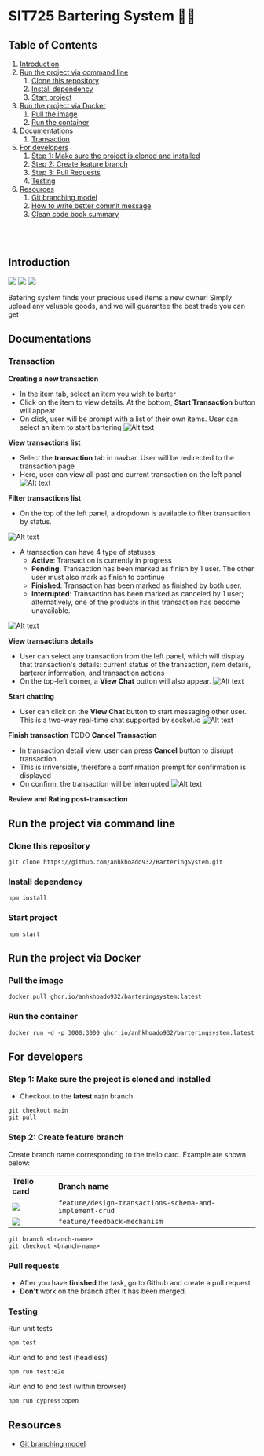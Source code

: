 # SIT725 Bartering System 🥬🐶

<h2>Table of Contents</h2>
<ol>
  <li><a href="#introduction">Introduction</a></li>
  <li>
    <a href="#run-the-project-via-command-line">Run the project via command line</a>
    <ol>
      <li><a href="#clone-this-repository">Clone this repository</a></li>
      <li><a href="#install-dependency">Install dependency</a></li>
      <li><a href="#start-project">Start project</a></li>
    </ol>
  </li>
    
  <li>
    <a href="#run-the-project-via-docker">Run the project via Docker</a>
    <ol>
        <li><a href="#pull-the-image">Pull the image</a></li>
        <li><a href="#run-the-container">Run the container</a></li>
    </ol>   
  </li>
  <li>
    <a href="#documentations">Documentations</a>
    <ol>
      <!-- Eisen, Christina, Bruce, Nate: Please add your sections here  -->
      <li><a href="#transaction">Transaction</a></li>
    </ol>
  </li>
  <li>
    <a href="#developing-new-features-for-khoa-eisen-bruce-christina-nate">For developers</a>
    <ol>
      <li><a href="#step-1-make-sure-the-project-is-cloned-and-installed">Step 1: Make sure the project is cloned and installed</a></li>
      <li><a href="#step-2-create-feature-branch">Step 2: Create feature branch</a></li>
      <li><a href="#step-3-pull-requests">Step 3: Pull Requests</a></li>
      <li><a href="#step-3-testing">Testing</a></li>
    </ol>
  </li>
  <li>
    <a href="#resources">Resources</a>
    <ol>
      <li><a href="#git-branching-model">Git branching model</a></li>
      <li><a href="#how-to-write-better-commit-message">How to write better commit message</a></li>
      <li><a href="#clean-code-book-summary">Clean code book summary</a></li>
    </ol>
  </li>
</ol>
<br><br>
<h2 id='introduction'> Introduction </h1>

![](https://img.shields.io/badge/JavaScript-323330?style=for-the-badge&logo=javascript&logoColor=F7DF1E)
![](https://img.shields.io/badge/HTML5-E34F26?style=for-the-badge&logo=html5&logoColor=white)
![](https://img.shields.io/badge/CSS3-1572B6?style=for-the-badge&logo=css3&logoColor=white)

Batering system finds your precious used items a new owner! Simply upload any valuable goods, and we will guarantee the best trade you can get

<h2 id="documentations">Documentations</h2>
<!-- guys please add here -->
<h3 id="transation">Transaction</h3>

**Creating a new transaction**
- In the item tab, select an item you wish to barter
- Click on the item to view details. At the bottom, **Start Transaction** button will appear
- On click, user will be prompt with a list of their own items. User can select an item to start bartering
![Alt text](misc/start-transaction.png)

**View transactions list**
- Select the **transaction** tab in navbar. User will be redirected to the transaction page
- Here, user can view all past and current transaction on the left panel
![Alt text](misc/transaction-page.png)

**Filter transactions list**
- On the top of the left panel, a dropdown is available to filter transaction by status. 

![Alt text](misc/transaction-list-filter.png)

- A transaction can have 4 type of statuses:
  - **Active**: Transaction is currently in progress
  - **Pending**: Transaction has been marked as finish by 1 user. The other user must also mark as finish to continue
  - **Finished**: Transaction has been marked as finished by both user. 
  - **Interrupted**: Transaction has been marked as canceled by 1 user; alternatively, one of the products in this transaction has become unavailable.

![Alt text](misc/transaction-list-filter-finished.png)

**View transactions details**
- User can select any transaction from the left panel, which will display that transaction's details: current status of the transaction, item details, barterer information, and transaction actions
- On the top-left corner, a **View Chat** button will also appear.
![Alt text](misc/view-transaction-details.png)

**Start chatting**
- User can click on the **View Chat** button to start messaging other user. This is a two-way real-time chat supported by socket.io
![Alt text](misc/start-chatting.png)

**Finish transaction**
TODO
**Cancel Transaction**
- In transaction detail view, user can press **Cancel** button to disrupt transaction. 
- This is irriversible, therefore a confirmation prompt for confirmation is displayed
- On confirm, the transaction will be interrupted
![Alt text](misc/cancel-prompt.png)

**Review and Rating  post-transaction**

<h2 id="run-the-project-via-command-line">Run the project via command line</h2>

<h3 id="clone-this-repository">Clone this repository</h3>

```
git clone https://github.com/anhkhoado932/BarteringSystem.git
```

<h3 id="install-dependency">Install dependency</h3>

```
npm install
```

<h3 id="start-project">Start project</h3>

```
npm start
```

<h2 id="run-the-project-via-docker">Run the project via Docker</h2>
<h3 id="pull-the-image">Pull the image</h2>

```
docker pull ghcr.io/anhkhoado932/barteringsystem:latest
```

<h3 id="run-the-container">Run the container</h2>

```
docker run -d -p 3000:3000 ghcr.io/anhkhoado932/barteringsystem:latest

```
<h2 id="for-developers">For developers</h2>

<h3 id="step-1-make-sure-the-project-is-cloned-and-installed">Step 1: Make sure the project is cloned and installed</h3>

-   Checkout to the **latest** `main` branch

```
git checkout main
git pull
```

<h3 id="step-2-create-feature-branch">Step 2: Create feature branch</h3>
Create branch name corresponding to the trello card. Example are shown below:
<table>
<tr>
    <td><b>Trello card</b></td>
    <td><b>Branch name</b></td>
</tr>

<tr>
    <td><img src="misc/image.png"></td>
    <td><code>feature/design-transactions-schema-and-implement-crud</code></td>
</tr>
<tr>
    <td><img src="misc/image2.png"></td>
    <td><code>feature/feedback-mechanism</code></td>
</tr></table>

```
git branch <branch-name>
git checkout <branch-name>
```

<h3 id="step-3-pull-requests">Pull requests</h3>

- After you have **finished** the task, go to Github and create a pull request
- **Don't** work on the branch after it has been merged.

<h3 id="step-4-testing">Testing</h3>

Run unit tests
```
npm test
```

Run end to end test (headless)
```
npm run test:e2e
```

Run end to end test (within browser)
```
npm run cypress:open
```
## Resources

-   [Git branching model](https://nvie.com/posts/a-successful-git-branching-model/)